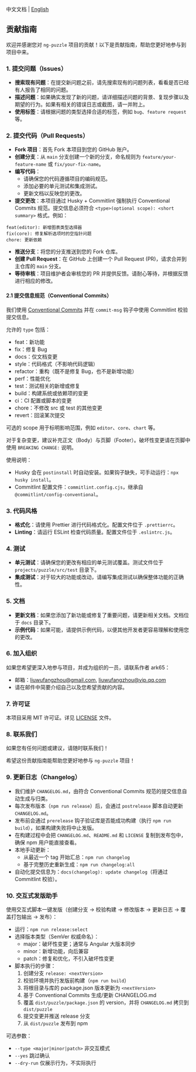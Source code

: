 中文文档 | [English](CONTRIBUTING.md)

## 贡献指南

欢迎并感谢您对 `ng-puzzle` 项目的贡献！以下是贡献指南，帮助您更好地参与到项目中来。

### 1. 提交问题（Issues）

- **搜索现有问题**：在提交新问题之前，请先搜索现有的问题列表，看看是否已经有人报告了相同的问题。
- **描述问题**：如果确实发现了新的问题，请详细描述问题的背景、复现步骤以及期望的行为。如果有相关的错误日志或截图，请一并附上。
- **使用标签**：请根据问题的类型选择合适的标签，例如 `bug`、`feature request` 等。

### 2. 提交代码（Pull Requests）

- **Fork 项目**：首先 Fork 本项目到您的 GitHub 账户。
- **创建分支**：从 `main` 分支创建一个新的分支，命名规则为 `feature/your-feature-name` 或 `fix/your-fix-name`。
- **编写代码**：
  - 请确保您的代码遵循项目的编码规范。
  - 添加必要的单元测试和集成测试。
  - 更新文档以反映您的更改。
- **提交更改**：本项目通过 Husky + Commitlint 强制执行 Conventional Commits 规范。提交信息必须符合 `<type>(optional scope): <short summary>` 格式。例如：

```
feat(editor): 新增图表类型选择器
fix(core): 修复解析选项时的空指针问题
chore: 更新依赖
```

- **推送分支**：将您的分支推送到您的 Fork 仓库。
- **创建 Pull Request**：在 GitHub 上创建一个 Pull Request (PR)，请求合并到主仓库的 `main` 分支。
- **等待审核**：项目维护者会审核您的 PR 并提供反馈。请耐心等待，并根据反馈进行相应的修改。

#### 2.1 提交信息规范（Conventional Commits）

我们使用 [Conventional Commits](https://www.conventionalcommits.org/zh-hans/) 并在 `commit-msg` 钩子中使用 Commitlint 校验提交信息。

允许的 `type` 包括：

- feat：新功能
- fix：修复 Bug
- docs：仅文档变更
- style：代码格式（不影响代码逻辑）
- refactor：重构（既不是修复 Bug，也不是新增功能）
- perf：性能优化
- test：测试相关的新增或修复
- build：构建系统或依赖项的变更
- ci：CI 配置或脚本的变更
- chore：不修改 src 或 test 的其他变更
- revert：回滚某次提交

可选的 scope 用于标明影响范围，例如 `editor`、`core`、`chart` 等。

对于复杂变更，建议补充正文（Body）与页脚（Footer）。破坏性变更请在页脚中使用 `BREAKING CHANGE:` 说明。

使用说明：

- Husky 会在 `postinstall` 时自动安装。如果钩子缺失，可手动运行：`npx husky install`。
- Commitlint 配置文件：`commitlint.config.cjs`，继承自 `@commitlint/config-conventional`。

### 3. 代码风格

- **格式化**：请使用 Prettier 进行代码格式化。配置文件位于 `.prettierrc`。
- **Linting**：请运行 ESLint 检查代码质量。配置文件位于 `.eslintrc.js`。

### 4. 测试

- **单元测试**：请确保您的更改有相应的单元测试覆盖。测试文件位于 `projects/puzzle/src/test` 目录下。
- **集成测试**：对于较大的功能或改动，请编写集成测试以确保整体功能的正确性。

### 5. 文档

- **更新文档**：如果您添加了新功能或修复了重要问题，请更新相关文档。文档位于 `docs` 目录下。
- **示例代码**：如果可能，请提供示例代码，以便其他开发者更容易理解和使用您的更改。

### 6. 加入组织

如果您希望更深入地参与项目，并成为组织的一员，请联系作者 ark65：

- 邮箱：liuwufangzhou@gmail.com, liuwufangzhou@vip.qq.com
- 请在邮件中简要介绍自己以及您希望贡献的内容。

### 7. 许可证

本项目采用 MIT 许可证。详见 [LICENSE](LICENSE) 文件。

### 8. 联系我们

如果您有任何问题或建议，请随时联系我们！

希望这份贡献指南能帮助您更好地参与 `ng-puzzle` 项目！

### 9. 更新日志（Changelog）

- 我们维护 `CHANGELOG.md`，由符合 Conventional Commits 规范的提交信息自动生成与归类。
- 每次发布版本（`npm run release`）后，会通过 `postrelease` 脚本自动更新 `CHANGELOG.md`。
- 发布前会通过 `prerelease` 钩子验证库是否能成功构建（执行 `npm run build`），如果构建失败将中止发版。
- 在构建过程中会把 `CHANGELOG.md`、`README.md` 和 `LICENSE` 复制到发布包中，确保 npm 用户能直接查看。
- 本地手动更新：
  - 从最近一个 tag 开始汇总：`npm run changelog`
  - 基于完整历史重新生成：`npm run changelog:all`
- 自动化提交信息为：`docs(changelog): update changelog`（将通过 Commitlint 校验）。

### 10. 交互式发版助手

使用交互式脚本一键发版（创建分支 → 校验构建 → 修改版本 → 更新日志 → 覆盖打包输出 → 发布）：

- 运行：`npm run release:select`
- 选择版本类型（SemVer 权威命名）：
  - major：破坏性变更；通常与 Angular 大版本同步
  - minor：新增功能，向后兼容
  - patch：修复和优化，不引入破坏性变更
- 脚本执行的步骤：
  1. 创建分支 `release: <nextVersion>`
  2. 校验环境并执行发版前构建（`npm run build`）
  3. 将根目录与库的 package.json 版本更新为 `<nextVersion>`
  4. 基于 Conventional Commits 生成/更新 CHANGELOG.md
  5. 覆盖 `dist/puzzle/package.json` 的 version，并将 `CHANGELOG.md` 拷贝到 `dist/puzzle`
  6. 提交变更并推送 release 分支
  7. 从 `dist/puzzle` 发布到 npm

可选参数：

- `--type <major|minor|patch>` 非交互模式
- `--yes` 跳过确认
- `--dry-run` 仅展示行为，不实际执行
